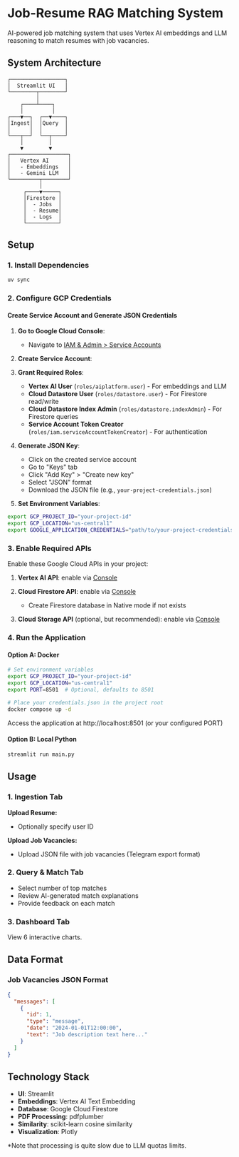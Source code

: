 # Job-Resume RAG Matching System

AI-powered job matching system that uses Vertex AI embeddings and LLM reasoning to match resumes with job vacancies.

## System Architecture

```
┌─────────────────┐
│  Streamlit UI   │
└────────┬────────┘
         │
    ┌────┴────┐
    │         │
┌───▼──┐  ┌──▼────┐
│Ingest│  │Query  │
│      │  │       │
└───┬──┘  └──┬────┘
    │        │
    ▼        ▼
┌──────────────────┐
│   Vertex AI      │
│   - Embeddings   │
│   - Gemini LLM   │
└─────────┬────────┘
          │
     ┌────▼─────┐
     │Firestore │
     │  - Jobs  │
     │  - Resume│
     │  - Logs  │
     └──────────┘
```

## Setup

### 1. Install Dependencies

```bash
uv sync
```

### 2. Configure GCP Credentials

#### Create Service Account and Generate JSON Credentials

1. **Go to Google Cloud Console**:
   - Navigate to [IAM & Admin > Service Accounts](https://console.cloud.google.com/iam-admin/serviceaccounts)

2. **Create Service Account**:

3. **Grant Required Roles**:
   - **Vertex AI User** (`roles/aiplatform.user`) - For embeddings and LLM
   - **Cloud Datastore User** (`roles/datastore.user`) - For Firestore read/write
   - **Cloud Datastore Index Admin** (`roles/datastore.indexAdmin`) - For Firestore queries
   - **Service Account Token Creator** (`roles/iam.serviceAccountTokenCreator`) - For authentication

4. **Generate JSON Key**:
   - Click on the created service account
   - Go to "Keys" tab
   - Click "Add Key" > "Create new key"
   - Select "JSON" format
   - Download the JSON file (e.g., `your-project-credentials.json`)

5. **Set Environment Variables**:

```bash
export GCP_PROJECT_ID="your-project-id"
export GCP_LOCATION="us-central1"
export GOOGLE_APPLICATION_CREDENTIALS="path/to/your-project-credentials.json"
```

### 3. Enable Required APIs

Enable these Google Cloud APIs in your project:

1. **Vertex AI API**:
   enable via [Console](https://console.cloud.google.com/apis/library/aiplatform.googleapis.com)

2. **Cloud Firestore API**:
   enable via [Console](https://console.cloud.google.com/apis/library/firestore.googleapis.com)
   - Create Firestore database in Native mode if not exists

3. **Cloud Storage API** (optional, but recommended):
   enable via [Console](https://console.cloud.google.com/apis/library/storage.googleapis.com)

### 4. Run the Application

#### Option A: Docker

```bash
# Set environment variables
export GCP_PROJECT_ID="your-project-id"
export GCP_LOCATION="us-central1"
export PORT=8501  # Optional, defaults to 8501

# Place your credentials.json in the project root
docker compose up -d
```

Access the application at http://localhost:8501 (or your configured PORT)

#### Option B: Local Python

```bash
streamlit run main.py
```

## Usage

### 1. Ingestion Tab

**Upload Resume:**
- Optionally specify user ID

**Upload Job Vacancies:**
- Upload JSON file with job vacancies (Telegram export format)

### 2. Query & Match Tab

- Select number of top matches 
- Review AI-generated match explanations
- Provide feedback on each match

### 3. Dashboard Tab
View 6 interactive charts.

## Data Format

### Job Vacancies JSON Format

```json
{
  "messages": [
    {
      "id": 1,
      "type": "message",
      "date": "2024-01-01T12:00:00",
      "text": "Job description text here..."
    }
  ]
}
```

## Technology Stack

- **UI**: Streamlit
- **Embeddings**: Vertex AI Text Embedding
- **Database**: Google Cloud Firestore
- **PDF Processing**: pdfplumber
- **Similarity**: scikit-learn cosine similarity
- **Visualization**: Plotly

*Note that processing is quite slow due to LLM quotas limits.



